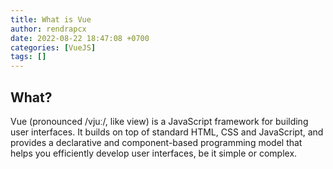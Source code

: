 ```yaml
---
title: What is Vue
author: rendrapcx
date: 2022-08-22 18:47:08 +0700
categories: [VueJS]
tags: []
---
```


## What?
Vue (pronounced /vjuː/, like view) is a JavaScript framework for building user interfaces. It builds on top of standard HTML, CSS and JavaScript, and provides a declarative and component-based programming model that helps you efficiently develop user interfaces, be it simple or complex.


